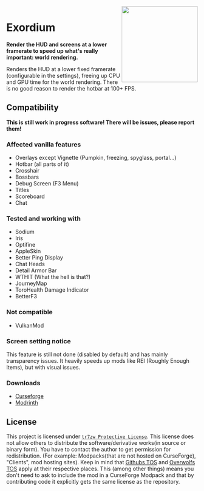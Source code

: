 <img src="https://raw.githubusercontent.com/tr7zw/Exordium/1.19/Shared/src/main/resources/assets/exordium/icon.png" align="right" width=200>

# Exordium

__Render the HUD and screens at a lower framerate to speed up what's really important: world rendering.__

Renders the HUD at a lower fixed framerate (configurable in the settings), freeing up CPU and GPU time for the world rendering. There is no good reason to render the hotbar at 100+ FPS.

## Compatibility

__This is still work in progress software! There will be issues, please report them!__

### Affected vanilla features

- Overlays except Vignette (Pumpkin, freezing, spyglass, portal...)
- Hotbar (all parts of it)
- Crosshair
- Bossbars
- Debug Screen (F3 Menu)
- Titles
- Scoreboard
- Chat

### Tested and working with

- Sodium
- Iris
- Optifine
- AppleSkin
- Better Ping Display
- Chat Heads
- Detail Armor Bar
- WTHIT (What the hell is that?)
- JourneyMap
- ToroHealth Damage Indicator
- BetterF3

### Not compatible

- VulkanMod

### Screen setting notice

This feature is still not done (disabled by default) and has mainly transparency issues. It heavily speeds up mods like REI (Roughly Enough Items), but with visual issues.

### Downloads
- [Curseforge](https://www.curseforge.com/minecraft/mc-mods/exordium)
- [Modrinth](https://modrinth.com/mod/exordium)

## License

This project is licensed under [``tr7zw Protective License``](LICENSE).
This license does not allow others to distribute the software/derivative works(in source or binary form).
You have to contact the author to get permission for redistribution. (For example: Modpacks(that are not hosted on CurseForge), "Clients", mod hosting sites).
Keep in mind that [Githubs TOS](https://docs.github.com/en/github/site-policy/github-terms-of-service#d-user-generated-content) and [Overwolfs TOS](https://www.overwolf.com/legal/terms/) apply at their respective places. This (among other things) means you don't need to ask to include the mod in a CurseForge Modpack and that by contributing code it explicitly gets the same license as the repository.
